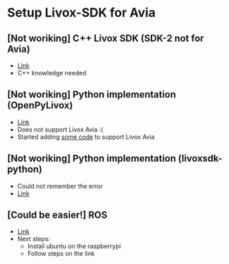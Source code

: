 # Setup Livox-SDK for Avia

## [Not woriking] C++ Livox SDK (SDK-2 not for Avia)

* [Link](https://github.com/Livox-SDK/Livox-SDK)
* C++ knowledge needed

## [Not woriking] Python implementation (OpenPyLivox)

* [Link](https://github.com/ryan-brazeal-ufl/OpenPyLivox)
* Does not support Livox Avia :(
* Started adding [some code](https://github.com/ayoubft/OpenPyLivox) to support Livox Avia

## [Not woriking] Python implementation (livoxsdk-python)

* Could not remember the error
* [Link](https://github.com/dbs4261/livoxsdk-python)

## [Could be easier!] ROS

* [Link](https://github.com/Livox-SDK/livox_ros_driver)
* Next steps:
  * Install ubuntu on the raspberrypi
  * Follow steps on the link
